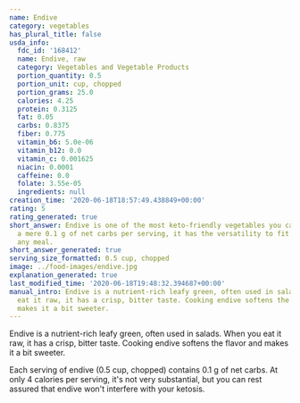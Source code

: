 ```yaml
---
name: Endive
category: vegetables
has_plural_title: false
usda_info:
  fdc_id: '168412'
  name: Endive, raw
  category: Vegetables and Vegetable Products
  portion_quantity: 0.5
  portion_unit: cup, chopped
  portion_grams: 25.0
  calories: 4.25
  protein: 0.3125
  fat: 0.05
  carbs: 0.8375
  fiber: 0.775
  vitamin_b6: 5.0e-06
  vitamin_b12: 0.0
  vitamin_c: 0.001625
  niacin: 0.0001
  caffeine: 0.0
  folate: 3.55e-05
  ingredients: null
creation_time: '2020-06-18T18:57:49.438849+00:00'
rating: 5
rating_generated: true
short_answer: Endive is one of the most keto-friendly vegetables you can find. At
  a mere 0.1 g of net carbs per serving, it has the versatility to fit into almost
  any meal.
short_answer_generated: true
serving_size_formatted: 0.5 cup, chopped
image: ../food-images/endive.jpg
explanation_generated: true
last_modified_time: '2020-06-18T19:48:32.394687+00:00'
manual_intro: Endive is a nutrient-rich leafy green, often used in salads. When you
  eat it raw, it has a crisp, bitter taste. Cooking endive softens the flavor and
  makes it a bit sweeter.
---
```

Endive is a nutrient-rich leafy green, often used in salads. When you eat it raw, it has a crisp, bitter taste. Cooking endive softens the flavor and makes it a bit sweeter.

Each serving of endive (0.5 cup, chopped) contains 0.1 g of net carbs. At only 4 calories per serving, it's not very substantial, but you can rest assured that endive won't interfere with your ketosis.
